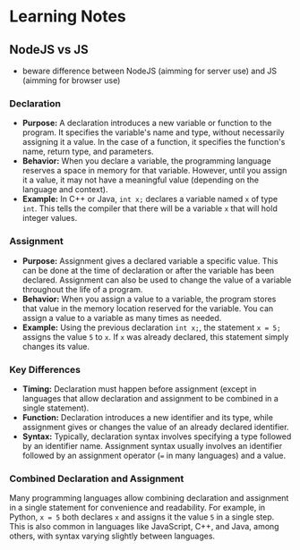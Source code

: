 # Learning Notes

## NodeJS vs JS

- beware difference between NodeJS (aimming for server use) and JS (aimming for browser use)




### Declaration

- **Purpose:** A declaration introduces a new variable or function to the program. It specifies the variable's name and type, without necessarily assigning it a value. In the case of a function, it specifies the function's name, return type, and parameters.
- **Behavior:** When you declare a variable, the programming language reserves a space in memory for that variable. However, until you assign it a value, it may not have a meaningful value (depending on the language and context).
- **Example:** In C++ or Java, `int x;` declares a variable named `x` of type `int`. This tells the compiler that there will be a variable `x` that will hold integer values.

### Assignment

- **Purpose:** Assignment gives a declared variable a specific value. This can be done at the time of declaration or after the variable has been declared. Assignment can also be used to change the value of a variable throughout the life of a program.
- **Behavior:** When you assign a value to a variable, the program stores that value in the memory location reserved for the variable. You can assign a value to a variable as many times as needed.
- **Example:** Using the previous declaration `int x;`, the statement `x = 5;` assigns the value `5` to `x`. If `x` was already declared, this statement simply changes its value.

### Key Differences

- **Timing:** Declaration must happen before assignment (except in languages that allow declaration and assignment to be combined in a single statement).
- **Function:** Declaration introduces a new identifier and its type, while assignment gives or changes the value of an already declared identifier.
- **Syntax:** Typically, declaration syntax involves specifying a type followed by an identifier name. Assignment syntax usually involves an identifier followed by an assignment operator (`=` in many languages) and a value.

### Combined Declaration and Assignment

Many programming languages allow combining declaration and assignment in a single statement for convenience and readability. For example, in Python, `x = 5` both declares `x` and assigns it the value `5` in a single step. This is also common in languages like JavaScript, C++, and Java, among others, with syntax varying slightly between languages.